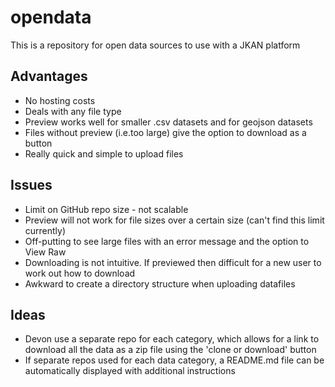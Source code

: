 # opendata
This is a repository for open data sources to use with a JKAN platform

## Advantages

* No hosting costs
* Deals with any file type
* Preview works well for smaller .csv datasets and for geojson datasets
* Files without preview (i.e.too large) give the option to download as a button
* Really quick and simple to upload files

## Issues

* Limit on GitHub repo size - not scalable
* Preview will not work for file sizes over a certain size (can't find this limit currently)
* Off-putting to see large files with an error message and the option to View Raw
* Downloading is not intuitive. If previewed then difficult for a new user to work out how to download
* Awkward to create a directory structure when uploading datafiles

## Ideas
* Devon use a separate repo for each category, which allows for a link to download all the data as a zip file using the 'clone or download' button
* If separate repos used for each data category, a README.md file can be automatically displayed with additional instructions

